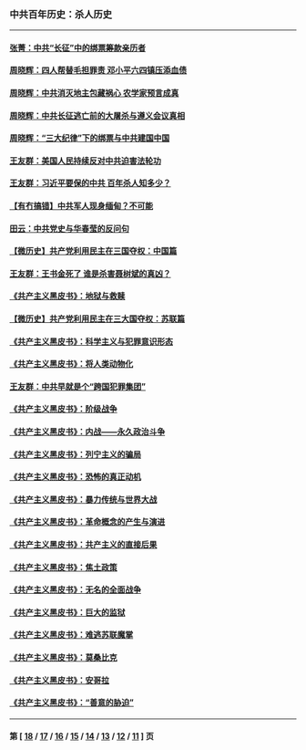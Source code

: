 ### 中共百年历史：杀人历史
---
#### [张菁：中共“长征”中的绑票筹款亲历者](../../pages/nf1176106/n13003575.md?06090430) 
#### [周晓辉：四人帮替毛担罪责 邓小平六四镇压添血债](../../pages/nf1176106/n12996229.md?06090430) 
#### [周晓辉：中共消灭地主包藏祸心 农学家预言成真](../../pages/nf1176106/n12958960.md?06090430) 
#### [周晓辉：中共长征逃亡前的大屠杀与遵义会议真相](../../pages/nf1176106/n12888747.md?06090430) 
#### [周晓辉：“三大纪律”下的绑票与中共建国中国](../../pages/nf1176106/n12882305.md?06090430) 
#### [王友群：美国人民持续反对中共迫害法轮功](../../pages/nf1176106/n12849121.md?06090430) 
#### [王友群：习近平要保的中共 百年杀人知多少？](../../pages/nf1176106/n12833861.md?06090430) 
#### [【有冇搞错】中共军人现身缅甸？不可能](../../pages/nf1176106/n12773250.md?06090430) 
#### [田云：中共党史与华春莹的反问句](../../pages/nf1176106/n12765178.md?06090430) 
#### [【微历史】共产党利用民主在三国夺权：中国篇](../../pages/nf1176106/n12740955.md?06090430) 
#### [王友群：王书金死了 谁是杀害聂树斌的真凶？](../../pages/nf1176106/n12728677.md?06090430) 
#### [《共产主义黑皮书》：地狱与救赎](../../pages/nf1176106/n12705614.md?06090430) 
#### [【微历史】共产党利用民主在三大国夺权：苏联篇](../../pages/nf1176106/n12707756.md?06090430) 
#### [《共产主义黑皮书》：科学主义与犯罪意识形态](../../pages/nf1176106/n12700684.md?06090430) 
#### [《共产主义黑皮书》：将人类动物化](../../pages/nf1176106/n12696212.md?06090430) 
#### [王友群：中共早就是个“跨国犯罪集团”](../../pages/nf1176106/n12696339.md?06090430) 
#### [《共产主义黑皮书》：阶级战争](../../pages/nf1176106/n12690702.md?06090430) 
#### [《共产主义黑皮书》：内战——永久政治斗争](../../pages/nf1176106/n12685891.md?06090430) 
#### [《共产主义黑皮书》：列宁主义的骗局](../../pages/nf1176106/n12671223.md?06090430) 
#### [《共产主义黑皮书》：恐怖的真正动机](../../pages/nf1176106/n12666294.md?06090430) 
#### [《共产主义黑皮书》：暴力传统与世界大战](../../pages/nf1176106/n12660322.md?06090430) 
#### [《共产主义黑皮书》：革命概念的产生与演进](../../pages/nf1176106/n12655045.md?06090430) 
#### [《共产主义黑皮书》：共产主义的直接后果](../../pages/nf1176106/n12644821.md?06090430) 
#### [《共产主义黑皮书》：焦土政策](../../pages/nf1176106/n12640254.md?06090430) 
#### [《共产主义黑皮书》：无名的全面战争](../../pages/nf1176106/n12633845.md?06090430) 
#### [《共产主义黑皮书》：巨大的监狱](../../pages/nf1176106/n12623116.md?06090430) 
#### [《共产主义黑皮书》：难逃苏联魔掌](../../pages/nf1176106/n12613254.md?06090430) 
#### [《共产主义黑皮书》：莫桑比克](../../pages/nf1176106/n12596409.md?06090430) 
#### [《共产主义黑皮书》：安哥拉](../../pages/nf1176106/n12585438.md?06090430) 
#### [《共产主义黑皮书》：“善意的胁迫”](../../pages/nf1176106/n12575454.md?06090430) 

---
#### 第 [ [18](./18.md?06090430) / [17](./17.md?06090430) / [16](./16.md?06090430) / [15](./15.md?06090430) / [14](./14.md?06090430) / [13](./13.md?06090430) / [12](./12.md?06090430) / [11](./11.md?06090430) ] 页
